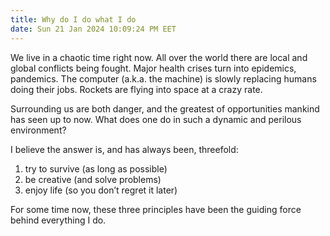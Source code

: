 ```yaml
---
title: Why do I do what I do
date: Sun 21 Jan 2024 10:09:24 PM EET
---
```


We live in a chaotic time right now. All over the world there are local and global conflicts being fought. Major health crises turn into epidemics, pandemics. The computer (a.k.a. the machine) is slowly replacing humans doing their jobs. Rockets are flying into space at a crazy rate.

Surrounding us are both danger, and the greatest of opportunities mankind has seen up to now. What does one do in such a dynamic and perilous environment?

I believe the answer is, and has always been, threefold:

1. try to survive (as long as possible)
2. be creative (and solve problems)
3. enjoy life (so you don’t regret it later)

For some time now, these three principles have been the guiding force behind everything I do.
